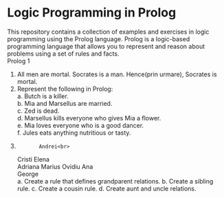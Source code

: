 # Logic Programming in Prolog
This repository contains a collection of examples and exercises in logic programming using the Prolog language. Prolog is a logic-based programming language that allows you to represent and reason about problems using a set of rules and facts. <br>
Prolog 1 <br>
1. All men are mortal. Socrates is a man. Hence(prin urmare), Socrates is mortal. <br>
2. Represent the following in Prolog: <br>
  a. Butch is a killer.<br>
  b. Mia and Marsellus are married.<br>
  c. Zed is dead.<br>
  d. Marsellus kills everyone who gives Mia a flower.<br>
  e. Mia loves everyone who is a good dancer.<br>
  f. Jules eats anything nutritious or tasty.<br>
3.            Andrei<br>
      Cristi                  Elena<br>
Adriana Marius Ovidiu          Ana<br>
                                George <br>
  a. Create a rule that defines grandparent relations.
  b. Create a sibling rule.
  c. Create a cousin rule.
  d. Create aunt and uncle relations.
